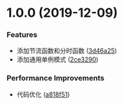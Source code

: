 # 1.0.0 (2019-12-09)


### Features

* 添加节流函数和分时函数 ([3d46a25](https://github.com/lihaizhong/toolkit/commit/3d46a25374c71430133a104ab347e28bedd4ff48))
* 添加通用单例模式 ([2ce3290](https://github.com/lihaizhong/toolkit/commit/2ce3290f105305c133b0bc4b95cdf6315e25f914))


### Performance Improvements

* 代码优化 ([a818f51](https://github.com/lihaizhong/toolkit/commit/a818f51c588202168422f83eae80d18b11d849a3))



